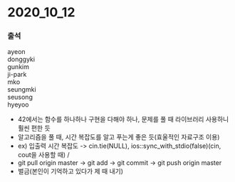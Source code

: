 # 2020_10_12
### 출석   
ayeon   
donggyki   
gunkim   
ji-park   
mko   
seungmki   
seusong   
hyeyoo   

- 42에서는 함수를 하나하나 구현을 다해야 하나, 문제를 풀 때 라이브러리 사용하니 훨씬 편한 듯 
- 알고리즘을 풀 때, 시간 복잡도를 알고 푸는게 좋은 듯(효울적인 자료구조 이용)
- ex) 입출력 시간 복잡도 -> cin.tie(NULL), ios::sync_with_stdio(false)(cin, cout을 사용할 때) / 
- git pull origin master -> git add -> git commit -> git push origin master
- 벌금(본인이 기억하고 있다가 제 때 내기)

